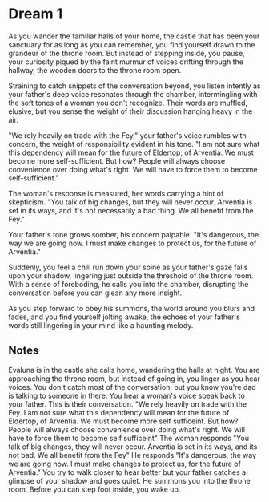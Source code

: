 # Dream 1

As you wander the familiar halls of your home, the castle that has been your sanctuary for as long as you can remember, you find yourself drawn to the grandeur of the throne room. But instead of stepping inside, you pause, your curiosity piqued by the faint murmur of voices drifting through the hallway, the wooden doors to the throne room open.

Straining to catch snippets of the conversation beyond, you listen intently as your father's deep voice resonates through the chamber, intermingling with the soft tones of a woman you don't recognize. Their words are muffled, elusive, but you sense the weight of their discussion hanging heavy in the air.

"We rely heavily on trade with the Fey," your father's voice rumbles with concern, the weight of responsibility evident in his tone. "I am not sure what this dependency will mean for the future of Eldertop, of Arventia. We must become more self-sufficient. But how? People will always choose convenience over doing what's right. We will have to force them to become self-sufficient."

The woman's response is measured, her words carrying a hint of skepticism. "You talk of big changes, but they will never occur. Arventia is set in its ways, and it's not necessarily a bad thing. We all benefit from the Fey."

Your father's tone grows somber, his concern palpable. "It's dangerous, the way we are going now. I must make changes to protect us, for the future of Arventia."

Suddenly, you feel a chill run down your spine as your father's gaze falls upon your shadow, lingering just outside the threshold of the throne room. With a sense of foreboding, he calls you into the chamber, disrupting the conversation before you can glean any more insight.

As you step forward to obey his summons, the world around you blurs and fades, and you find yourself jolting awake, the echoes of your father's words still lingering in your mind like a haunting melody.

## Notes
Evaluna is in the castle she calls home, wandering the halls at night. You are approaching the throne room, but instead of going in, you linger as you hear voices. You don't catch most of the conversation, but you know you're dad is talking to someone in there. You hear a woman's voice speak back to your father. This is their conversation. "We rely heavily on trade with the Fey. I am not sure what this dependency will mean for the future of Eldertop, of Arventia. We must become more self sufficeint. But how? People will always choose convenience over doing what's right. We will have to force them to become self sufficeint" The woman responds "You talk of big changes, they will never occur. Arventia is set in its ways, and its not bad. We all benefit from the Fey" He responds "It's dangerous, the way we are going now. I must make changes to protect us, for the future of Arventia." You try to walk closer to hear better but your father catches a glimpse of your shadow and goes quiet. He summons you into the throne room. Before you can step foot inside, you wake up. 


